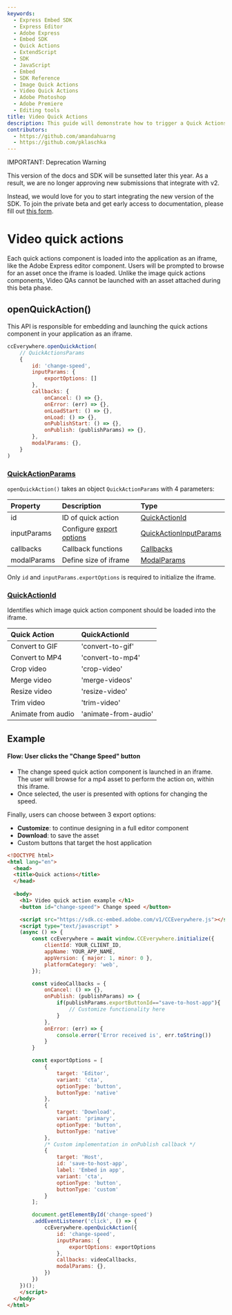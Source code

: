 ```yaml
---
keywords:
  - Express Embed SDK
  - Express Editor
  - Adobe Express
  - Embed SDK
  - Quick Actions
  - ExtendScript
  - SDK
  - JavaScript
  - Embed
  - SDK Reference
  - Image Quick Actions
  - Video Quick Actions
  - Adobe Photoshop
  - Adobe Premiere
  - Editing tools 
title: Video Quick Actions
description: This guide will demonstrate how to trigger a Quick Actions editor for videos.
contributors:
  - https://github.com/amandahuarng
  - https://github.com/pklaschka
---
```


<InlineAlert variant="warning" slots="header, text1, text2" />

IMPORTANT: Deprecation Warning

This version of the docs and SDK will be sunsetted later this year. As a result, we are no longer approving new submissions that integrate with v2.

Instead, we would love for you to start integrating the new version of the SDK. To join the private beta and get early access to documentation, please fill out [this form](https://airtable.com/shryiOk1VwoWxUCZs?prefill_Platform=Adobe%20Express%20Embed%20SDK&hide_Platform=true).

# Video quick actions

Each quick actions component is loaded into the application as an iframe, like the Adobe Express editor component. Users will be prompted to browse for an asset once the iframe is loaded. Unlike the image quick actions components, Video QAs cannot be launched with an asset attached during this beta phase.

## openQuickAction()

This API is responsible for embedding and launching the quick actions component in your application as an iframe.

```js
ccEverywhere.openQuickAction(
    // QuickActionsParams
    {
        id: 'change-speed', 
        inputParams: {
            exportOptions: []
        },
        callbacks: {
            onCancel: () => {},
            onError: (err) => {},
            onLoadStart: () => {},
            onLoad: () => {},
            onPublishStart: () => {},
            onPublish: (publishParams) => {},
        },
        modalParams: {},
    }
)
```

### [QuickActionParams](../../../reference/quick_actions/index.md#quickactionparams)

`openQuickAction()` takes an object `QuickActionParams` with 4 parameters:

| Property | Description | Type
| :-- | :-- | :--
| id | ID of quick action| [QuickActionId](../../../reference/quick_actions/index.md#quickactionid)
| inputParams | Configure [export options](../../../reference/quick_actions/index.md#exportoption) | [QuickActionInputParams](../../../reference/quick_actions/index.mdquickactioninputparams)
| callbacks | Callback functions | [Callbacks](../../../reference/types/index.md#callbacks)
| modalParams | Define size of iframe |  [ModalParams](../../../reference/types/index.md#modalparams)

Only `id` and `inputParams.exportOptions` is required to initialize the iframe.

### [QuickActionId](../../../reference/quick_actions/index.md#quickactionid)

Identifies which image quick action component should be loaded into the iframe.

| Quick Action | QuickActionId
| :-- | :--
| Convert to GIF | 'convert-to-gif'
| Convert to MP4 | 'convert-to-mp4'
| Crop video | 'crop-video'
| Merge video | 'merge-videos'
| Resize video | 'resize-video'
| Trim video | 'trim-video'
| Animate from audio | 'animate-from-audio'

## Example

#### Flow: User clicks the "Change Speed" button

* The change speed quick action component is launched in an iframe. The user will browse for a mp4 asset to perform the action on, within this iframe.
* Once selected, the user is presented with options for changing the speed.

Finally, users can choose between 3 export options:

* __Customize__: to continue designing in a full editor component
* __Download__: to save the asset
* Custom buttons that target the host application

```html
<!DOCTYPE html>
<html lang="en">
  <head>
  <title>Quick actions</title>
  </head>
    
  <body>
    <h1> Video quick action example </h1>
    <button id="change-speed"> Change speed </button>

    <script src="https://sdk.cc-embed.adobe.com/v1/CCEverywhere.js"></script>
    <script type="text/javascript" >
    (async () => {
        const ccEverywhere = await window.CCEverywhere.initialize({
            clientId: YOUR_CLIENT_ID,
            appName: YOUR_APP_NAME,
            appVersion: { major: 1, minor: 0 },
            platformCategory: 'web',
        });

        const videoCallbacks = {
            onCancel: () => {},
            onPublish: (publishParams) => {
                if(publishParams.exportButtonId=="save-to-host-app"){
                    // Customize functionality here 
                }
            },
            onError: (err) => {
                console.error('Error received is', err.toString())
            }
        }

        const exportOptions = [
            {
                target: 'Editor',
                variant: 'cta',
                optionType: 'button',
                buttonType: 'native'
            },
            {
                target: 'Download',
                variant: 'primary',
                optionType: 'button',
                buttonType: 'native'
            },
            /* Custom implementation in onPublish callback */
            {
                target: 'Host',
                id: 'save-to-host-app',
                label: 'Embed in app',
                variant: 'cta',
                optionType: 'button',
                buttonType: 'custom'
            }
        ];

        document.getElementById('change-speed')
        .addEventListener('click', () => {
            ccEverywhere.openQuickAction({
                id: 'change-speed', 
                inputParams: { 
                    exportOptions: exportOptions
                },
                callbacks: videoCallbacks,
                modalParams: {},
            })
        })
    })();
    </script>
  </body> 
</html>
```
